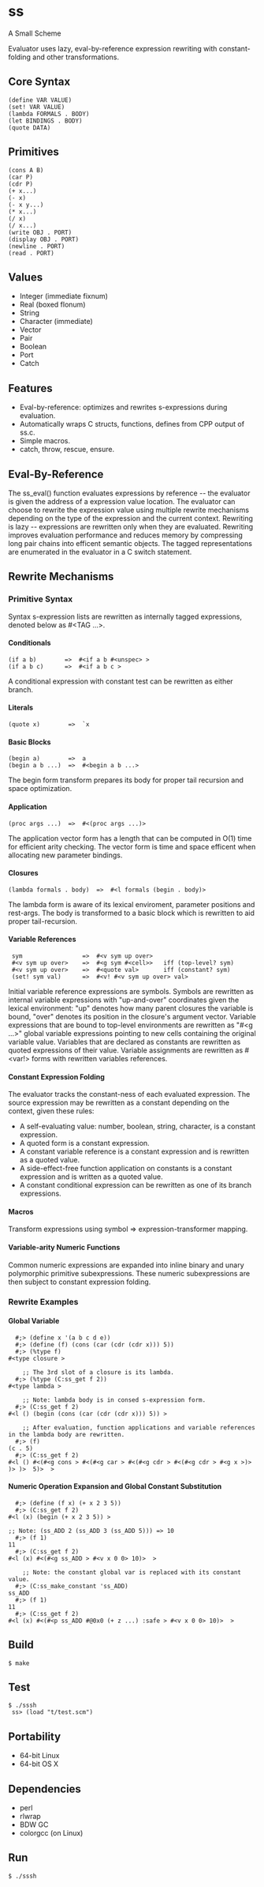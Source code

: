 # ss

A Small Scheme

Evaluator uses lazy, eval-by-reference expression rewriting with constant-folding and
other transformations.

## Core Syntax

    (define VAR VALUE)
    (set! VAR VALUE)
    (lambda FORMALS . BODY)
    (let BINDINGS . BODY)
    (quote DATA)

## Primitives

    (cons A B)
    (car P)
    (cdr P)
    (+ x...)
    (- x)
    (- x y...)
    (* x...)
    (/ x)
    (/ x...)
    (write OBJ . PORT)
    (display OBJ . PORT)
    (newline . PORT)
    (read . PORT)

## Values

* Integer (immediate fixnum)
* Real (boxed flonum)
* String
* Character (immediate)
* Vector
* Pair
* Boolean
* Port
* Catch

## Features

* Eval-by-reference: optimizes and rewrites s-expressions during evaluation.
* Automatically wraps C structs, functions, defines from CPP output of ss.c.
* Simple macros.
* catch, throw, rescue, ensure.

## Eval-By-Reference

The ss_eval() function evaluates expressions by reference --
the evaluator is given the address of a expression value location.
The evaluator can choose to rewrite the expression value using multiple
rewrite mechanisms depending on the type of the expression and the current
context.  Rewriting is lazy -- expressions are rewritten only when they
are evaluated.
Rewriting improves evaluation performance and reduces memory by compressing long pair chains
into efficent semantic objects.  The tagged representations are enumerated in the evaluator in
a C switch statement.

## Rewrite Mechanisms

### Primitive Syntax

Syntax s-expression lists are rewritten as internally tagged expressions, denoted
below as #<TAG ...>.

#### Conditionals

    (if a b)        =>  #<if a b #<unspec> >
    (if a b c)      =>  #<if a b c >

A conditional expression with constant test can be rewritten as either branch.

#### Literals

    (quote x)        =>  `x

#### Basic Blocks

    (begin a)        =>  a
    (begin a b ...)  =>  #<begin a b ...>

The begin form transform prepares its body for proper tail recursion and space optimization.

#### Application

    (proc args ...)  =>  #<(proc args ...)>

The application vector form has a length that can be computed in O(1) time for efficient arity checking.
The vector form is time and space efficent when allocating new parameter bindings.

#### Closures

    (lambda formals . body)  =>  #<l formals (begin . body)>

The lambda form is aware of its lexical enviroment, parameter positions and rest-args.
The body is transformed to a basic block which is rewritten to aid proper tail-recursion.

#### Variable References

     sym                 =>  #<v sym up over>
     #<v sym up over>    =>  #<g sym #<cell>>   iff (top-level? sym)
     #<v sym up over>    =>  #<quote val>       iff (constant? sym)
     (set! sym val)      =>  #<v! #<v sym up over> val>

Initial variable reference expressions are symbols.
Symbols are rewritten as internal variable expressions with "up-and-over" coordinates given the lexical environment:
"up" denotes how many parent closures the variable is bound, "over" denotes its position in the closure's argument vector.
Variable expressions that are bound to top-level environments are rewritten as "#<g ...>" global variable expressions pointing to new cells containing the original variable value.
Variables that are declared as constants are rewritten as quoted expressions of their value.
Variable assignments are rewritten as #<var!> forms with rewritten variables references.

#### Constant Expression Folding

The evaluator tracks the constant-ness of each evaluated expression.  The source expression
may be rewritten as a constant depending on the context, given these rules:

* A self-evaluating value: number, boolean, string, character, is a constant expression.
* A quoted form is a constant expression.
* A constant variable reference is a constant expression and is rewritten as a quoted value.
* A side-effect-free function application on constants is a constant expression and is written as a quoted value.
* A constant conditional expression can be rewritten as one of its branch expressions.

#### Macros

Transform expressions using symbol => expression-transformer mapping.

#### Variable-arity Numeric Functions

Common numeric expressions are expanded into inline binary and unary polymorphic primitive subexpressions.
These numeric subexpressions are then subject to constant expression folding.

### Rewrite Examples

#### Global Variable

      #;> (define x '(a b c d e))
      #;> (define (f) (cons (car (cdr (cdr x))) 5))
      #;> (%type f)
    #<type closure >
    
        ;; The 3rd slot of a closure is its lambda.
      #;> (%type (C:ss_get f 2))
    #<type lambda >
    
        ;; Note: lambda body is in consed s-expression form.
      #;> (C:ss_get f 2)
    #<l () (begin (cons (car (cdr (cdr x))) 5)) >
    
        ;; After evaluation, function applications and variable references in the lambda body are rewritten.
      #;> (f)
    (c . 5)
      #;> (C:ss_get f 2)
    #<l () #<(#<g cons > #<(#<g car > #<(#<g cdr > #<(#<g cdr > #<g x >)> )> )>  5)>  >

#### Numeric Operation Expansion and Global Constant Substitution

      #;> (define (f x) (+ x 2 3 5))
      #;> (C:ss_get f 2)
    #<l (x) (begin (+ x 2 3 5)) >
    
    ;; Note: (ss_ADD 2 (ss_ADD 3 (ss_ADD 5))) => 10
      #;> (f 1)
    11
      #;> (C:ss_get f 2)
    #<l (x) #<(#<g ss_ADD > #<v x 0 0> 10)>  >
    
        ;; Note: the constant global var is replaced with its constant value.
      #;> (C:ss_make_constant 'ss_ADD)
    ss_ADD
      #;> (f 1)
    11
      #;> (C:ss_get f 2)
    #<l (x) #<(#<p ss_ADD #@0x0 (+ z ...) :safe > #<v x 0 0> 10)>  >

## Build

    $ make
     
## Test

    $ ./sssh
     ss> (load "t/test.scm")

## Portability

* 64-bit Linux
* 64-bit OS X

## Dependencies

* perl
* rlwrap
* BDW GC
* colorgcc (on Linux)

## Run

    $ ./sssh

